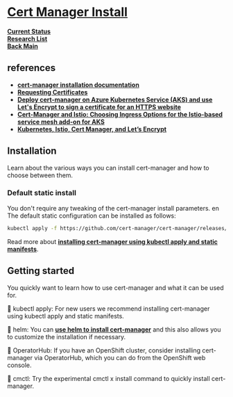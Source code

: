 # **[Cert Manager Install](https://cert-manager.io/docs/installation/)**

**[Current Status](../../../../development/status/weekly/current_status.md)**\
**[Research List](../../../research_list.md)**\
**[Back Main](../../../../README.md)**

## references

- **[cert-manager installation documentation](https://cert-manager.io/docs/installation/kubernetes/)**
- **[Requesting Certificates](https://cert-manager.io/docs/usage/)**
- **[Deploy cert-manager on Azure Kubernetes Service (AKS) and use Let's Encrypt to sign a certificate for an HTTPS website](https://cert-manager.io/docs/tutorials/getting-started-aks-letsencrypt/)**
- **[Cert-Manager and Istio: Choosing Ingress Options for the Istio-based service mesh add-on for AKS](https://medium.com/microsoftazure/cert-manager-and-istio-choosing-ingress-options-for-the-istio-based-service-mesh-add-on-for-aks-c633c97fa4f2)**
- **[Kubernetes, Istio, Cert Manager, and Let’s Encrypt](https://medium.com/@rd.petrusek/kubernetes-istio-cert-manager-and-lets-encrypt-c3e0822a3aaf)**

## Installation

Learn about the various ways you can install cert-manager and how to choose between them.

### Default static install

You don't require any tweaking of the cert-manager install parameters.
en
The default static configuration can be installed as follows:

```bash
kubectl apply -f https://github.com/cert-manager/cert-manager/releases/download/v1.16.2/cert-manager.yaml
```

 Read more about **[installing cert-manager using kubectl apply and static manifests](https://cert-manager.io/docs/installation/kubectl/)**.

## Getting started

You quickly want to learn how to use cert-manager and what it can be used for.

📖 kubectl apply: For new users we recommend installing cert-manager using kubectl apply and static manifests.

📖 helm: You can **[use helm to install cert-manager](https://cert-manager.io/docs/installation/helm/)** and this also allows you to customize the installation if necessary.

📖 OperatorHub: If you have an OpenShift cluster, consider installing cert-manager via OperatorHub, which you can do from the OpenShift web console.

🚧 cmctl: Try the experimental cmctl x install command to quickly install cert-manager.
